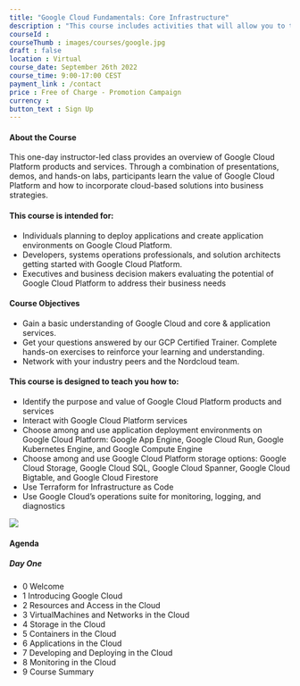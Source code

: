 ```yaml
---
title: "Google Cloud Fundamentals: Core Infrastructure"
description : "This course includes activities that will allow you to test new skills and apply knowledge through hands-on lab activities. Google Cloud Fundamentals: Core Infrastructure will be delivered through a mix of instructor-led training, demos and hands-on labs."
courseId : 
courseThumb : images/courses/google.jpg
draft : false
location : Virtual
course_date: September 26th 2022
course_time: 9:00-17:00 CEST
payment_link : /contact
price : Free of Charge - Promotion Campaign
currency : 
button_text : Sign Up
---
```



#### About the Course

This one-day instructor-led class provides an overview of Google Cloud Platform products and services. Through a combination of presentations, demos, and hands-on labs, participants learn the value of Google Cloud Platform and how to incorporate cloud-based solutions into business strategies.

#### This course is intended for:

* Individuals planning to deploy applications and create application environments on Google Cloud Platform.
* Developers, systems operations professionals, and solution architects getting started with Google Cloud Platform.
* Executives and business decision makers evaluating the potential of Google Cloud Platform to address their business needs

#### Course Objectives

* Gain a basic understanding of Google Cloud and core & application services.
* Get your questions answered by our GCP Certified Trainer.
Complete hands-on exercises to reinforce your learning and understanding.
* Network with your industry peers and the Nordcloud team.

#### This course is designed to teach you how to:

* Identify the purpose and value of Google Cloud Platform products and services
* Interact with Google Cloud Platform services
* Choose among and use application deployment environments on Google Cloud Platform: Google App Engine, Google Cloud Run, Google Kubernetes Engine, and Google Compute Engine
* Choose among and use Google Cloud Platform storage options: Google Cloud Storage, Google Cloud SQL, Google Cloud Spanner, Google Cloud Bigtable, and Google Cloud Firestore
* Use Terraform for Infrastructure as Code
* Use Google Cloud’s operations suite for monitoring, logging, and diagnostics

![](https://nordcloud.com/wp-content/uploads/2020/03/nordcloud_web_square-84.jpg#right)

#### Agenda

##### Day One

* 0 Welcome
* 1 Introducing Google Cloud
* 2 Resources and Access in the Cloud
* 3 VirtualMachines and Networks in the Cloud
* 4 Storage in the Cloud
* 5 Containers in the Cloud
* 6 Applications in the Cloud
* 7 Developing and Deploying in the Cloud
* 8 Monitoring in the Cloud
* 9 Course Summary

